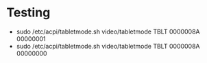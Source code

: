 # Testing
* sudo /etc/acpi/tabletmode.sh video/tabletmode TBLT 0000008A 00000001
* sudo /etc/acpi/tabletmode.sh video/tabletmode TBLT 0000008A 00000000
